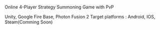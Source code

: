 ###
Online 4-Player Strategy Summoning Game with PvP 

Unity, Google Fire Base, Photon Fusion 2
Target platforms : Android, IOS, Steam(Comming Soon)
